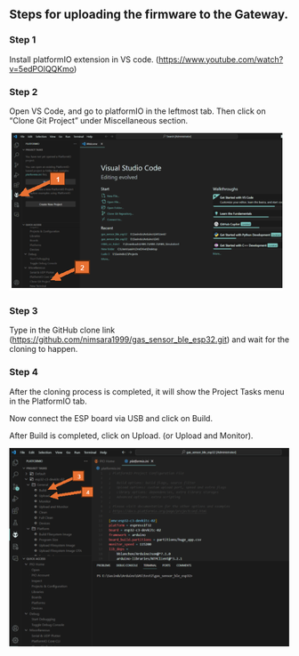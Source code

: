 ## Steps for uploading the firmware to the Gateway.

### Step 1

Install platformIO extension in VS code. (<https://www.youtube.com/watch?v=5edPOlQQKmo>)

### Step 2

Open VS Code, and go to platformIO in the leftmost tab. Then click on “Clone Git Project” under Miscellaneous section.

![](images/img1.png)

### Step 3

Type in the GitHub clone link (https://github.com/nimsara1999/gas_sensor_ble_esp32.git) and wait for the cloning to happen.

### Step 4

After the cloning process is completed, it will show the Project Tasks menu in the PlatformIO tab.

Now connect the ESP board via USB and click on Build.

After Build is completed, click on Upload. (or Upload and Monitor).

![](images/img2.png)
